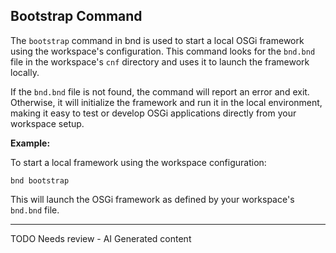 ## Bootstrap Command

The `bootstrap` command in bnd is used to start a local OSGi framework using the workspace's configuration. This command looks for the `bnd.bnd` file in the workspace's `cnf` directory and uses it to launch the framework locally.

If the `bnd.bnd` file is not found, the command will report an error and exit. Otherwise, it will initialize the framework and run it in the local environment, making it easy to test or develop OSGi applications directly from your workspace setup.

**Example:**

To start a local framework using the workspace configuration:

```
bnd bootstrap
```

This will launch the OSGi framework as defined by your workspace's `bnd.bnd` file.


<hr />
TODO Needs review - AI Generated content
